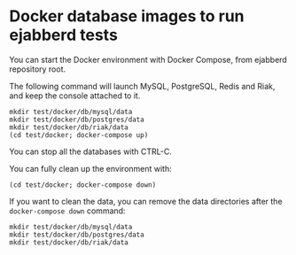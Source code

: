 # Docker database images to run ejabberd tests

You can start the Docker environment with Docker Compose, from ejabberd repository root.

The following command will launch MySQL, PostgreSQL, Redis and Riak, and keep the console
attached to it.

```
mkdir test/docker/db/mysql/data
mkdir test/docker/db/postgres/data
mkdir test/docker/db/riak/data
(cd test/docker; docker-compose up)
```

You can stop all the databases with CTRL-C.

You can fully clean up the environment with:

```
(cd test/docker; docker-compose down)
```

If you want to clean the data, you can remove the data directories after the `docker-compose down` command:

```
mkdir test/docker/db/mysql/data
mkdir test/docker/db/postgres/data
mkdir test/docker/db/riak/data
